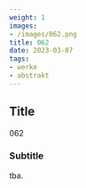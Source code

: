 ```yaml
---
weight: 1
images:
- /images/062.png
title: 062
date: 2023-03-07
tags:
- werke
- abstrakt
---
```


## Title
062

### Subtitle
tba.